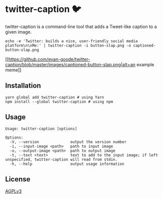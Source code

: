 # twitter-caption :bird:

twitter-caption is a command-line tool that adds a Tweet-like caption to a given image.

```
echo -e 'Twitter: builds a nice, user-friendly social media platform\n\nMe:' | twitter-caption -i button-slap.png -o captioned-button-slap.png
```

[[https://github.com/evan-goode/twitter-caption/blob/master/images/captioned-button-slap.png|alt=an example meme]]

## Installation

```
yarn global add twitter-caption # using Yarn
npm install --global twitter-caption # using npm
```

## Usage

```
Usage: twitter-caption [options]

Options:
  -V, --version              output the version number
  -i, --input-image <path>   path to input image
  -o, --output-image <path>  path to output image
  -t, --text <text>          text to add to the input image; if left unspecified, twitter-caption will read from stdin.
  -h, --help                 output usage information
```

## License

[AGPLv3](https://www.gnu.org/licenses/agpl-3.0.en.html)
